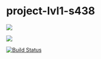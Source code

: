 # project-lvl1-s438

<a href="https://codeclimate.com/github/mishalisovskiy/project-lvl1-s438/maintainability"><img src="https://api.codeclimate.com/v1/badges/641a830b9f2b99a9a523/maintainability" /></a>

<a href="https://codeclimate.com/github/mishalisovskiy/project-lvl1-s438/test_coverage"><img src="https://api.codeclimate.com/v1/badges/641a830b9f2b99a9a523/test_coverage" /></a>

[![Build Status](https://travis-ci.org/mishalisovskiy/project-lvl1-s438.svg?branch=master)](https://travis-ci.org/mishalisovskiy/project-lvl1-s438)
